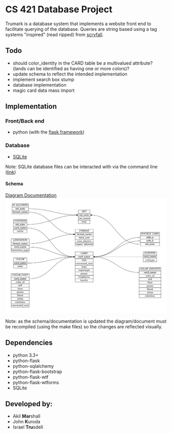 # CS 421 Database Project
Trumark is a database system that implements a website front end to facilitate querying of the database. Queries are string based using a tag systems "inspired" (read ripped) from [scryfall](https://scryfall.com/docs/syntax).

## Todo
* should color_identity in the CARD table be a multivalued attribute? (lands can be identified as having one or more colors)?
* update schema to reflect the intended implementation
* implement search box stump
* database implementation
* magic card data mass import

## Implementation

### Front/Back end
- python (with the [flask framework](https://palletsprojects.com/p/flask/))

### Database
- [SQLite](https://sqlite.org/index.html)

Note: SQLite database files can be interacted with via the command line ([link](https://sqlite.org/cli.html))

#### Schema
[Diagram Documentation](documentation/documentation.pdf)
![ER diagram](schema/ER_diagram.png)

Note: as the schema/documentation is updated the diagram/document must be recompiled (using the make files) so the changes are reflected visually.

## Dependencies
- python 3.3+
- python-flask
- python-sqlalchemy
- python-flask-bootstrap
- python-flask-wtf
- python-flask-wtforms
- SQLite

## Developed by:
- Akil **Mar**shall
- John **K**uroda
- Israel **Tru**sdell
